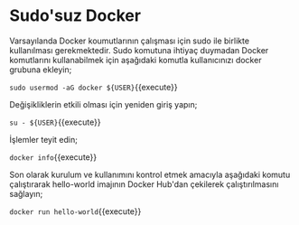 # Sudo'suz Docker

Varsayılanda Docker koumutlarının çalışması için sudo ile birlikte kullanılması gerekmektedir. Sudo komutuna ihtiyaç duymadan Docker komutlarını kullanabilmek için aşağıdaki komutla kullanıcınızı docker grubuna ekleyin;

`sudo usermod -aG docker ${USER}`{{execute}}

Değişikliklerin etkili olması için yeniden giriş yapın;

`su - ${USER}`{{execute}}

İşlemler teyit edin;

`docker info`{{execute}}


Son olarak kurulum ve kullanımını kontrol etmek amacıyla aşağıdaki komutu çalıştırarak hello-world imajının Docker Hub'dan çekilerek çalıştırılmasını sağlayın;

`docker run hello-world`{{execute}}
